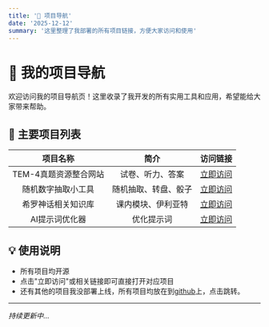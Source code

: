 ```yaml
---
title: '📌 项目导航'
date: '2025-12-12'
summary: '这里整理了我部署的所有项目链接，方便大家访问和使用'
---
```


# 🎯 我的项目导航

欢迎访问我的项目导航页！这里收录了我开发的所有实用工具和应用，希望能给大家带来帮助。

## 🌟 主要项目列表

| 项目名称 | 简介 | 访问链接 |
|:--------:|:----:|:--------:|
| TEM-4真题资源整合网站 | 试卷、听力、答案 | <a href="https://tem.jobotek.online/" target="_blank" rel="noopener noreferrer">立即访问</a> |
| 随机数字抽取小工具 | 随机抽取、转盘、骰子 | <a href="https://random.jobotek.online/" target="_blank" rel="noopener noreferrer">立即访问</a> |
| 希罗神话相关知识库 | 课内模块、伊利亚特 | <a href="https://www.notion.so/1dca0a42826780c7b38fe82a76b73c19?pvs=4" target="_blank" rel="noopener noreferrer">立即访问</a> |
| AI提示词优化器 | 优化提示词 | <a href="https://prompt.jobotek.online/" target="_blank" rel="noopener noreferrer">立即访问</a> |

## 💡 使用说明

- 所有项目均开源
- 点击"立即访问"或相关链接即可直接打开对应项目
- 还有其他的项目我没部署上线，所有项目均放在到<a href="https://github.com/Jobo16" target="_blank" rel="noopener noreferrer">github</a>上，点击跳转。

---
*持续更新中...*

